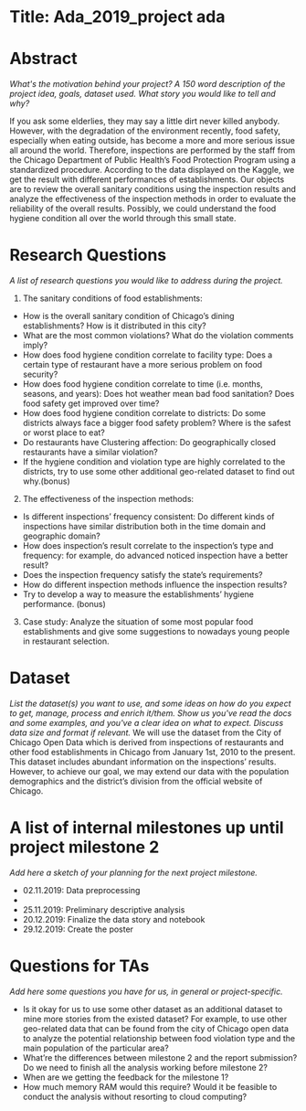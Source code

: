 # Title: Ada_2019_project ada


 
# Abstract
*What's the motivation behind your project? A 150 word description of the project idea, goals, dataset used. What story you would like to tell and why?*

If you ask some elderlies, they may say a little dirt never killed anybody. However, with the degradation of the environment recently, food safety, especially when eating outside, has become a more and more serious issue all around the world. Therefore, inspections are performed by the staff from the Chicago Department of Public Health’s Food Protection Program using a standardized procedure.  According to the data displayed on the Kaggle, we get the result with different performances of establishments. Our objects are to review the overall sanitary conditions using the inspection results and analyze the effectiveness of the inspection methods in order to evaluate the reliability of the overall results. Possibly, we could understand the food hygiene condition all over the world through this small state. 
 
# Research Questions

*A list of research questions you would like to address during the project.*

1. The sanitary conditions of food establishments:
- How is the overall sanitary condition of Chicago’s dining establishments? How is it distributed in this city?
- What are the most common violations? What do the violation comments imply?
- How does food hygiene condition correlate to facility type: Does a certain type of restaurant have a more serious problem on food security?
- How does food hygiene condition correlate to time (i.e. months, seasons, and years): Does hot weather mean bad food sanitation? Does food safety get improved over time?
- How does food hygiene condition correlate to districts: Do some districts always face a bigger food safety problem? Where is the safest or worst place to eat?
- Do restaurants have Clustering affection: Do geographically closed restaurants have a similar violation?
- If the hygiene condition and violation type are highly correlated to the districts, try to use some other additional geo-related dataset to find out why.(bonus)
 
2. The effectiveness of the inspection methods:
- Is different inspections’ frequency consistent: Do different kinds of inspections have similar distribution both in the time domain and geographic domain?
- How does inspection’s result correlate to the inspection’s type and frequency: for example, do advanced noticed inspection have a better result?
- Does the inspection frequency satisfy the state’s requirements?
- How do different inspection methods influence the inspection results?
- Try to develop a way to measure the establishments’ hygiene performance. (bonus)
3. Case study:
Analyze the situation of some most popular food establishments and give some suggestions to nowadays young people in restaurant selection.
 
# Dataset
*List the dataset(s) you want to use, and some ideas on how do you expect to get, manage, process and enrich it/them. Show us you've read the docs and some examples, and you've a clear idea on what to expect. Discuss data size and format if relevant.*
We will use the dataset from the City of Chicago Open Data which is derived from inspections of restaurants and other food establishments in Chicago from January 1st, 2010 to the present. This dataset includes abundant information on the inspections’ results. However, to achieve our goal, we may extend our data with the population demographics and the district’s division from the official website of Chicago.


 
# A list of internal milestones up until project milestone 2
*Add here a sketch of your planning for the next project milestone.*
- 02.11.2019: Data preprocessing
-   
- 25.11.2019: Preliminary descriptive analysis
- 20.12.2019: Finalize the data story and notebook
- 29.12.2019: Create the poster
 
# Questions for TAs
*Add here some questions you have for us, in general or project-specific.*
- Is it okay for us to use some other dataset as an additional dataset to mine more stories from the existed dataset? For example, to use other geo-related data that can be found from the city of Chicago open data to analyze the potential relationship between food violation type and the main population of the particular area?
- What’re the differences between milestone 2 and the report submission? Do we need to finish all the analysis working before milestone 2?
- When are we getting the feedback for the milestone 1?
- How much memory RAM would this require? Would it be feasible to conduct the analysis without resorting to cloud computing?
 

